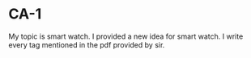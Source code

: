 # CA-1
My topic is smart watch. I provided a new idea for smart watch. I write every tag mentioned in the pdf provided by sir.
